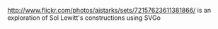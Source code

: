 http://www.flickr.com/photos/ajstarks/sets/72157623611381866/ is an exploration of Sol Lewitt's constructions using SVGo
